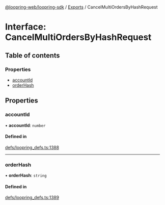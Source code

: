 [@loopring-web/loopring-sdk](../README.md) / [Exports](../modules.md) / CancelMultiOrdersByHashRequest

# Interface: CancelMultiOrdersByHashRequest

## Table of contents

### Properties

- [accountId](CancelMultiOrdersByHashRequest.md#accountid)
- [orderHash](CancelMultiOrdersByHashRequest.md#orderhash)

## Properties

### accountId

• **accountId**: `number`

#### Defined in

[defs/loopring_defs.ts:1388](https://github.com/Loopring/loopring_sdk/blob/24fdf4c/src/defs/loopring_defs.ts#L1388)

___

### orderHash

• **orderHash**: `string`

#### Defined in

[defs/loopring_defs.ts:1389](https://github.com/Loopring/loopring_sdk/blob/24fdf4c/src/defs/loopring_defs.ts#L1389)
